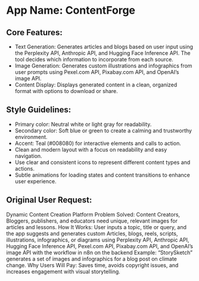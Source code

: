 # **App Name**: ContentForge

## Core Features:

- Text Generation: Generates articles and blogs based on user input using the Perplexity API, Anthropic API, and Hugging Face Inference API. The tool decides which information to incorporate from each source.
- Image Generation: Generates custom illustrations and infographics from user prompts using Pexel.com API, Pixabay.com API, and OpenAI’s image API.
- Content Display: Displays generated content in a clean, organized format with options to download or share.

## Style Guidelines:

- Primary color: Neutral white or light gray for readability.
- Secondary color: Soft blue or green to create a calming and trustworthy environment.
- Accent: Teal (#008080) for interactive elements and calls to action.
- Clean and modern layout with a focus on readability and easy navigation.
- Use clear and consistent icons to represent different content types and actions.
- Subtle animations for loading states and content transitions to enhance user experience.

## Original User Request:
Dynamic Content Creation Platform
Problem Solved: Content Creators,  Bloggers, publishers, and educators need unique, relevant images for articles and lessons.
How It Works: User inputs a topic, title or query, and the app suggests and generates custom Articles, blogs, reels, scripts, illustrations, infographics, or diagrams using Perplexity API, Anthropic API, Hugging Face Inference API, Pexel.com API, Pixabay.com API, and OpenAI’s image API with the workflow in n8n on the backend
Example: “StorySketch” generates a set of images and infographics for a blog post on climate change.
Why Users Will Pay: Saves time, avoids copyright issues, and increases engagement with visual storytelling.
  